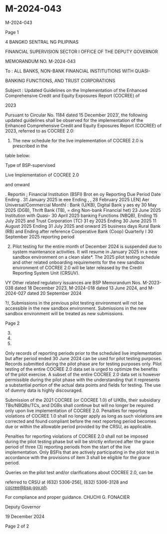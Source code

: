 # M-2024-043

M-2024-043

Page 1

4 BANGKO SENTRAL NG PILIPINAS

FINANCIAL SUPERVISION SECTOR I OFFICE OF THE DEPUTY GOVERNOR

MEMORANDUM NO. M-2024-043

To : ALL BANKS, NON-BANK FINANCIAL INSTITUTIONS WITH QUASI-

BANKING FUNCTIONS, AND TRUST CORPORATIONS

Subject : Updated Guidelines on the Implementation of the Enhanced Comprehensive Credit and Equity Exposures Report (COCREE) of

2023

Pursuant to Circular No. 1184 dated 15 December 2023’, the following updated guidelines shall be observed for the implementation of the Enhanced Comprehensive Credit and Equity Exposures Report (COCREE) of 2023, referred to as COCREE 2.0:

1) The new schedule for the live implementation of COCREE 2.0 is prescribed in the

table below:

Type of BSP-supervised

Live Implementation of COCREE 2.0

and onward

. Reportin ; Financial Institution (BSFI) Brot en oy Reporting Due Period Date Ending . 31 January 2025 ie eee Ending , , 28 February 2025 LEN] Aer Universal/Commercial Monthl : Bank (U/KB), Digital Bank y aes ey 30 May 2025 (DGB), Thrift Bank (TB), = ding Non-bank Financial het) 23 June 2025 Institution with Quasi- 30 April 2025 banking Functions (NBQB), Ending 15 July 2025 and Trust Corporation (TC) 31 ey 2025 Ending 30 June 2025 11 August 2025 Ending 31 July 2025 and onward 25 business days Rural Bank (RB) and Ending after reference Cooperative Bank (Coop) Quarterly I 30 September 2025 reporting period

2) Pilot testing for the entire month of December 2024 is suspended due to system maintenance activities. It will resume in January 2025 in a new sandbox environment on a clean slate*. The 2025 pilot testing schedule and other related onboarding requirements for the new sandbox environment of COCREE 2.0 will be later released by the Credit Reporting System Unit (CRSUV).

VY Other related regulatory issuances are BSP Memorandum Nos. M-2023-038 dated 18 December 2023, M-2024-018 dated 13 June 2024, and M-2024-027 dated 20 September 2024

?/, Submissions in the previous pilot testing environment will not be accessible in the new sandbox environment. Submissions in the new sandbox environment will be treated as new submissions.

Page 2

3)

4)

5)

Only records of reporting periods prior to the scheduled live implementation but after period ended 30 June 2024 can be used for pilot testing purposes. Records submitted during the pilot phase are for testing purposes only. Pilot testing of the entire COCREE 2.0 data set is urged to optimize the benefits of the pilot exercise. A subset of the entire COCREE 2.0 data set is however permissible during the pilot phase with the understanding that it represents a substantial portion of the actual data points and fields for testing. The use of dummy data is highly discouraged.

Submission of the 2021 COCREE (or COCREE 1.0) of U/KBs, their subsidiary TBs/NBQBs/TCs, and DGBs shall continue but will no longer be required only upon live implementation of COCREE 2.0. Penalties for reporting violations of COCREE 1.0 shall no longer apply as long as such violations are corrected and found compliant before the next reporting period becomes due or within the allowable period provided by the CRSU, as applicable.

Penalties for reporting violations of COCREE 2.0 shall not be imposed during the pilot testing phase but will be strictly enforced after the grace period of three (3) reporting periods from the start of the live implementation. Only BSFls that are actively participating in the pilot test in accordance with the provisions of item 3 shall be eligible for the grace period.

Queries on the pilot test and/or clarifications about COCREE 2.0, can be

referred to CRSU at (632) 5306-256], (632) 5306-3128 and cocree@bsp.gov.ph.

For compliance and proper guidance.  CHUCHI G. FONACIER

Deputy Governor

19 December 2024

Page 2 of 2
